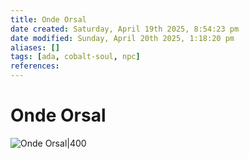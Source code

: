 ```yaml
---
title: Onde Orsal
date created: Saturday, April 19th 2025, 8:54:23 pm
date modified: Sunday, April 20th 2025, 1:18:20 pm
aliases: []
tags: [ada, cobalt-soul, npc]
references: 
---
```


# Onde Orsal

![Onde Orsal|400](../assets/images/onde-orsal.png)
